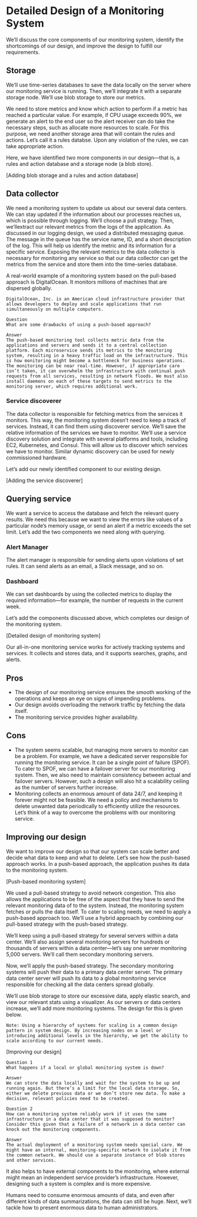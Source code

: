 # Detailed Design of a Monitoring System
We’ll discuss the core components of our monitoring system, identify the shortcomings of our design, and improve the design to fulfill our requirements.

## Storage
We’ll use time-series databases to save the data locally on the server where our monitoring service is running. Then, we’ll integrate it with a separate storage node. We’ll use blob storage to store our metrics.

We need to store metrics and know which action to perform if a metric has reached a particular value. For example, if CPU usage exceeds 90%, we generate an alert to the end user so the alert receiver can do take the necessary steps, such as allocate more resources to scale. For this purpose, we need another storage area that will contain the rules and actions. Let’s call it a rules databse. Upon any violation of the rules, we can take appropriate action.

Here, we have identified two more components in our design—that is, a rules and action database and a storage node (a blob store).

[Adding blob storage and a rules and action database]


## Data collector
We need a monitoring system to update us about our several data centers. We can stay updated if the information about our processes reaches us, which is possible through logging. We’ll choose a pull strategy. Then, we’llextract our relevant metrics from the logs of the application. As discussed in our logging design, we used a distributed messaging queue. The message in the queue has the service name, ID, and a short description of the log. This will help us identify the metric and its information for a specific service. Exposing the relevant metrics to the data collector is necessary for monitoring any service so that our data collector can get the metrics from the service and store them into the time-series database.

A real-world example of a monitoring system based on the pull-based approach is DigitalOcean. It monitors millions of machines that are dispersed globally.

```
DigitalOcean, Inc. is an American cloud infrastructure provider that allows developers to deploy and scale applications that run simultaneously on multiple computers.
```


```
Question
What are some drawbacks of using a push-based approach?

Answer
The push-based monitoring tool collects metric data from the applications and servers and sends it to a central collection platform. Each microservice sends its metrics to the monitoring system, resulting in a heavy traffic load on the infrastructure. This is how monitoring might become a bottleneck for business operations. The monitoring can be near real-time. However, if appropriate care isn’t taken, it can overwhelm the infrastructure with continual push requests from all services, resulting in network floods. We must also install daemons on each of these targets to send metrics to the monitoring server, which requires additional work.
```

### Service discoverer
The data collector is responsible for fetching metrics from the services it monitors. This way, the monitoring system doesn’t need to keep a track of services. Instead, it can find them using discoverer service. We’ll save the relative information of the services we have to monitor. We’ll use a service discovery solution and integrate with several platforms and tools, including EC2, Kubernetes, and Consul. This will allow us to discover which services we have to monitor. Similar dynamic discovery can be used for newly commissioned hardware.

Let’s add our newly identified component to our existing design.

[Adding the service discoverer]

## Querying service
We want a service to access the database and fetch the relevant query results. We need this because we want to view the errors like values of a particular node’s memory usage, or send an alert if a metric exceeds the set limit. Let’s add the two components we need along with querying.

### Alert Manager
The alert manager is responsible for sending alerts upon violations of set rules. It can send alerts as an email, a Slack message, and so on.

### Dashboard
We can set dashboards by using the collected metrics to display the required information—for example, the number of requests in the current week.

Let’s add the components discussed above, which completes our design of the monitoring system.

[Detailed design of monitoring system]

Our all-in-one monitoring service works for actively tracking systems and services. It collects and stores data, and it supports searches, graphs, and alerts.

## Pros
- The design of our monitoring service ensures the smooth working of the operations and keeps an eye on signs of impending problems.
- Our design avoids overloading the network traffic by fetching the data itself.
- The monitoring service provides higher availability.
## Cons
- The system seems scalable, but managing more servers to monitor can be a problem. For example, we have a dedicated server responsible for running the monitoring service. It can be a single point of failure (SPOF). To cater to SPOF, we can have a failover server for our monitoring system. Then, we also need to maintain consistency between actual and failover servers. However, such a design will also hit a scalability ceiling as the number of servers further increase.
- Monitoring collects an enormous amount of data 24/7, and keeping it forever might not be feasible. We need a policy and mechanisms to delete unwanted data periodically to efficiently utilize the resources.
Let’s think of a way to overcome the problems with our monitoring service.

## Improving our design
We want to improve our design so that our system can scale better and decide what data to keep and what to delete. Let’s see how the push-based approach works. In a push-based approach, the application pushes its data to the monitoring system.

[Push-based monitoring system]

We used a pull-based strategy to avoid network congestion. This also allows the applications to be free of the aspect that they have to send the relevant monitoring data of to the system. Instead, the monitoring system fetches or pulls the data itself. To cater to scaling needs, we need to apply a push-based approach too. We’ll use a hybrid approach by combining our pull-based strategy with the push-based strategy.

We’ll keep using a pull-based strategy for several servers within a data center. We’ll also assign several monitoring servers for hundreds or thousands of servers within a data center—let’s say one server monitoring 5,000 servers. We’ll call them secondary monitoring servers.

Now, we’ll apply the push-based strategy. The secondary monitoring systems will push their data to a primary data center server. The primary data center server will push its data to a global monitoring service responsible for checking all the data centers spread globally.

We’ll use blob storage to store our excessive data, apply elastic search, and view our relevant stats using a visualizer. As our servers or data centers increase, we’ll add more monitoring systems. The design for this is given below.

```
Note: Using a hierarchy of systems for scaling is a common design pattern in system design. By increasing nodes on a level or introducing additional levels in the hierarchy, we get the ability to scale according to our current needs.
```
[Improving our design]

```
Question 1
What happens if a local or global monitoring system is down?

Answer
We can store the data locally and wait for the system to be up and running again. But there’s a limit for the local data storage. So, either we delete previous data or we don’t store new data. To make a decision, relevant policies need to be created.
```

```
Question 2
How can a monitoring system reliably work if it uses the same infrastructure in a data center that it was supposed to monitor? Consider this given that a failure of a network in a data center can knock out the monitoring components.

Answer
The actual deployment of a monitoring system needs special care. We might have an internal, monitoring-specific network to isolate it from the common network. We should use a separate instance of blob stores and other services.
```

It also helps to have external components to the monitoring, where external might mean an independent service provider’s infrastructure. However, designing such a system is complex and is more expensive.

Humans need to consume enormous amounts of data, and even after different kinds of data summarizations, the data can still be huge. Next, we’ll tackle how to present enormous data to human administrators.
